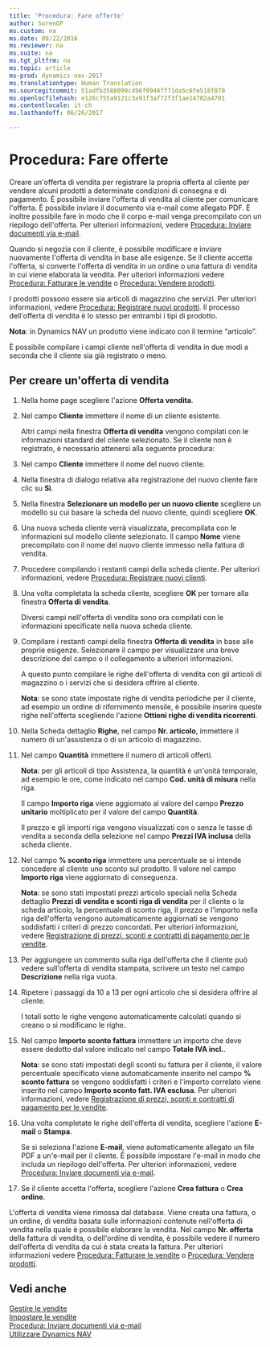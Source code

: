 ```yaml
---
title: 'Procedura: Fare offerte'
author: SorenGP
ms.custom: na
ms.date: 09/22/2016
ms.reviewer: na
ms.suite: na
ms.tgt_pltfrm: na
ms.topic: article
ms-prod: dynamics-nav-2017
ms.translationtype: Human Translation
ms.sourcegitcommit: 51adfb3588099c496f0946ff71da5c6fe518f070
ms.openlocfilehash: e126c755a9121c3a91f3af72f3f1ae14702a4701
ms.contentlocale: it-ch
ms.lasthandoff: 06/26/2017

---
```


# <a name="how-to-make-offers"></a>Procedura: Fare offerte
Creare un'offerta di vendita per registrare la propria offerta al cliente per vendere alcuni prodotti a determinate condizioni di consegna e di pagamento. È possibile inviare l'offerta di vendita al cliente per comunicare l'offerta. È possibile inviare il documento via e-mail come allegato PDF. È inoltre possibile fare in modo che il corpo e-mail venga precompilato con un riepilogo dell'offerta. Per ulteriori informazioni, vedere [Procedura: Inviare documenti via e-mail](ui-how-send-documents-email.md).

Quando si negozia con il cliente, è possibile modificare e inviare nuovamente l'offerta di vendita in base alle esigenze. Se il cliente accetta l'offerta, si converte l'offerta di vendita in un ordine o una fattura di vendita in cui viene elaborata la vendita. Per ulteriori informazioni vedere [Procedura: Fatturare le vendite](sales-how-invoice-sales.md) o [Procedura: Vendere prodotti](sales-how-sell-products.md).

I prodotti possono essere sia articoli di magazzino che servizi. Per ulteriori informazioni, vedere [Procedura: Registrare nuovi prodotti](inventory-how-register-new-products.md). Il processo dell'offerta di vendita è lo stesso per entrambi i tipi di prodotto.

**Nota**: in Dynamics NAV un prodotto viene indicato con il termine “articolo”.

È possibile compilare i campi cliente nell'offerta di vendita in due modi a seconda che il cliente sia già registrato o meno.

## <a name="to-create-a-sales-quote"></a>Per creare un'offerta di vendita
1. Nella home page scegliere l'azione **Offerta vendita**.  
2. Nel campo **Cliente** immettere il nome di un cliente esistente.

    Altri campi nella finestra **Offerta di vendita** vengono compilati con le informazioni standard del cliente selezionato. Se il cliente non è registrato, è necessario attenersi alla seguente procedura:

3. Nel campo **Cliente** immettere il nome del nuovo cliente.
4. Nella finestra di dialogo relativa alla registrazione del nuovo cliente fare clic su **Sì**.
5. Nella finestra **Selezionare un modello per un nuovo cliente** scegliere un modello su cui basare la scheda del nuovo cliente, quindi scegliere **OK**.
6. Una nuova scheda cliente verrà visualizzata, precompilata con le informazioni sul modello cliente selezionato. Il campo **Nome** viene precompilato con il nome del nuovo cliente immesso nella fattura di vendita.
7. Procedere compilando i restanti campi della scheda cliente. Per ulteriori informazioni, vedere [Procedura: Registrare nuovi clienti](sales-how-register-new-customers.md).  
8. Una volta completata la scheda cliente, scegliere **OK** per tornare alla finestra **Offerta di vendita**.

    Diversi campi nell'offerta di vendita sono ora compilati con le informazioni specificate nella nuova scheda cliente.
9. Compilare i restanti campi della finestra **Offerta di vendita** in base alle proprie esigenze. Selezionare il campo per visualizzare una breve descrizione del campo o il collegamento a ulteriori informazioni.

    A questo punto compilare le righe dell'offerta di vendita con gli articoli di magazzino o i servizi che si desidera offrire al cliente.

    **Nota**: se sono state impostate righe di vendita periodiche per il cliente, ad esempio un ordine di rifornimento mensile, è possibile inserire queste righe nell'offerta scegliendo l'azione **Ottieni righe di vendita ricorrenti**.
10. Nella Scheda dettaglio **Righe**, nel campo **Nr. articolo**, immettere il numero di un'assistenza o di un articolo di magazzino.
11. Nel campo **Quantità** immettere il numero di articoli offerti.

    **Nota**: per gli articoli di tipo Assistenza, la quantità è un'unità temporale, ad esempio le ore, come indicato nel campo **Cod. unità di misura** nella riga.

    Il campo **Importo riga** viene aggiornato al valore del campo **Prezzo unitario** moltiplicato per il valore del campo **Quantità**.

    Il prezzo e gli importi riga vengono visualizzati con o senza le tasse di vendita a seconda della selezione nel campo **Prezzi IVA inclusa** della scheda cliente.
12. Nel campo **% sconto riga** immettere una percentuale se si intende concedere al cliente uno sconto sul prodotto. Il valore nel campo **Importo riga** viene aggiornato di conseguenza.

    **Nota**: se sono stati impostati prezzi articolo speciali nella Scheda dettaglio **Prezzi di vendita e sconti riga di vendita** per il cliente o la scheda articolo, la percentuale di sconto riga, il prezzo e l'importo nella riga dell'offerta vengono automaticamente aggiornati se vengono soddisfatti i criteri di prezzo concordati. Per ulteriori informazioni, vedere [Registrazione di prezzi, sconti e contratti di pagamento per le vendite](sales-how-record-sales-price-discount-payment-agreements.md).
13. Per aggiungere un commento sulla riga dell'offerta che il cliente può vedere sull'offerta di vendita stampata, scrivere un testo nel campo **Descrizione** nella riga vuota.  
14. Ripetere i passaggi da 10 a 13 per ogni articolo che si desidera offrire al cliente.

    I totali sotto le righe vengono automaticamente calcolati quando si creano o si modificano le righe.
15. Nel campo **Importo sconto fattura** immettere un importo che deve essere dedotto dal valore indicato nel campo **Totale IVA incl.**.

    **Nota**: se sono stati impostati degli sconti su fattura per il cliente, il valore percentuale specificato viene automaticamente inserito nel campo **% sconto fattura** se vengono soddisfatti i criteri e l'importo correlato viene inserito nel campo **Importo sconto fatt. IVA esclusa**. Per ulteriori informazioni, vedere [Registrazione di prezzi, sconti e contratti di pagamento per le vendite](sales-how-record-sales-price-discount-payment-agreements.md).
16. Una volta completate le righe dell'offerta di vendita, scegliere l'azione **E-mail** o **Stampa**.

    Se si seleziona l'azione **E-mail**, viene automaticamente allegato un file PDF a un'e-mail per il cliente. È possibile impostare l'e-mail in modo che includa un riepilogo dell'offerta. Per ulteriori informazioni, vedere [Procedura: Inviare documenti via e-mail](ui-how-send-documents-email.md).
17. Se il cliente accetta l'offerta, scegliere l'azione **Crea fattura** o **Crea ordine**.

L'offerta di vendita viene rimossa dal database. Viene creata una fattura, o un ordine, di vendita basata sulle informazioni contenute nell'offerta di vendita nella quale è possibile elaborare la vendita. Nel campo **Nr. offerta** della fattura di vendita, o dell'ordine di vendita, è possibile vedere il numero dell'offerta di vendita da cui è stata creata la fattura. Per ulteriori informazioni vedere [Procedura: Fatturare le vendite](sales-how-invoice-sales.md) o [Procedura: Vendere prodotti](sales-how-sell-products.md).

## <a name="see-also"></a>Vedi anche  
[Gestire le vendite](sales-manage-sales.md)  
[Impostare le vendite](sales-setup-sales.md)  
[Procedura: Inviare documenti via e-mail](ui-how-send-documents-email.md)  
[Utilizzare Dynamics NAV](ui-work-product.md)

